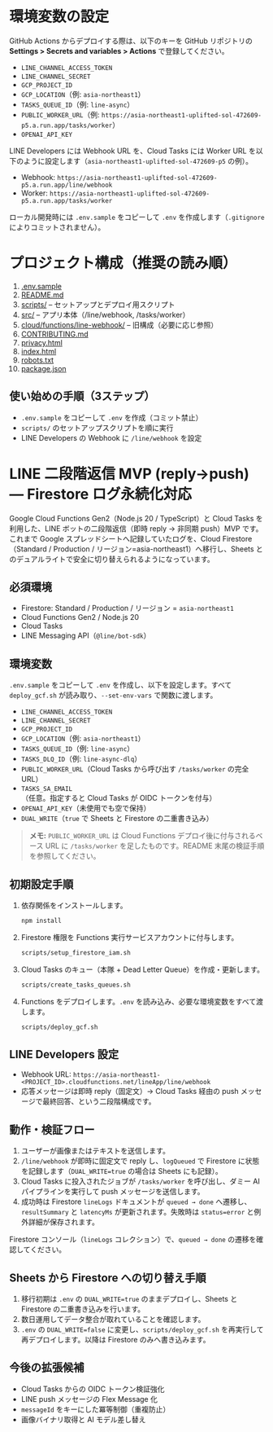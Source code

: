 # 環境変数の設定

GitHub Actions からデプロイする際は、以下のキーを GitHub リポジトリの **Settings > Secrets and variables > Actions** で登録してください。

- `LINE_CHANNEL_ACCESS_TOKEN`
- `LINE_CHANNEL_SECRET`
- `GCP_PROJECT_ID`
- `GCP_LOCATION`（例: `asia-northeast1`）
- `TASKS_QUEUE_ID`（例: `line-async`）
- `PUBLIC_WORKER_URL`（例: `https://asia-northeast1-uplifted-sol-472609-p5.a.run.app/tasks/worker`）
- `OPENAI_API_KEY`

LINE Developers には Webhook URL を、Cloud Tasks には Worker URL を以下のように設定します（`asia-northeast1-uplifted-sol-472609-p5` の例）。

- Webhook: `https://asia-northeast1-uplifted-sol-472609-p5.a.run.app/line/webhook`
- Worker: `https://asia-northeast1-uplifted-sol-472609-p5.a.run.app/tasks/worker`

ローカル開発時には `.env.sample` をコピーして `.env` を作成します（`.gitignore` によりコミットされません）。

# プロジェクト構成（推奨の読み順）

1. [.env.sample](./.env.sample)
2. [README.md](./README.md)
3. [scripts/](./scripts/) – セットアップとデプロイ用スクリプト
4. [src/](./src/) – アプリ本体（/line/webhook, /tasks/worker）
5. [cloud/functions/line-webhook/](./cloud/functions/line-webhook/) – 旧構成（必要に応じ参照）
6. [CONTRIBUTING.md](./CONTRIBUTING.md)
7. [privacy.html](./privacy.html)
8. [index.html](./index.html)
9. [robots.txt](./robots.txt)
10. [package.json](./package.json)

## 使い始めの手順（3ステップ）

- `.env.sample` をコピーして `.env` を作成（コミット禁止）
- `scripts/` のセットアップスクリプトを順に実行
- LINE Developers の Webhook に `/line/webhook` を設定

# LINE 二段階返信 MVP (reply→push) — Firestore ログ永続化対応

Google Cloud Functions Gen2（Node.js 20 / TypeScript）と Cloud Tasks を利用した、LINE ボットの二段階返信（即時 reply → 非同期 push）MVP です。これまで Google スプレッドシートへ記録していたログを、Cloud Firestore（Standard / Production / リージョン=asia-northeast1）へ移行し、Sheets とのデュアルライトで安全に切り替えられるようになっています。

## 必須環境

- Firestore: Standard / Production / リージョン = `asia-northeast1`
- Cloud Functions Gen2 / Node.js 20
- Cloud Tasks
- LINE Messaging API（`@line/bot-sdk`）

## 環境変数

`.env.sample` をコピーして `.env` を作成し、以下を設定します。すべて `deploy_gcf.sh` が読み取り、`--set-env-vars` で関数に渡します。

- `LINE_CHANNEL_ACCESS_TOKEN`
- `LINE_CHANNEL_SECRET`
- `GCP_PROJECT_ID`
- `GCP_LOCATION`（例: `asia-northeast1`）
- `TASKS_QUEUE_ID`（例: `line-async`）
- `TASKS_DLQ_ID`（例: `line-async-dlq`）
- `PUBLIC_WORKER_URL`（Cloud Tasks から呼び出す `/tasks/worker` の完全 URL）
- `TASKS_SA_EMAIL`（任意。指定すると Cloud Tasks が OIDC トークンを付与）
- `OPENAI_API_KEY`（未使用でも空で保持）
- `DUAL_WRITE`（`true` で Sheets と Firestore の二重書き込み）

> **メモ:** `PUBLIC_WORKER_URL` は Cloud Functions デプロイ後に付与されるベース URL に `/tasks/worker` を足したものです。README 末尾の検証手順を参照してください。

## 初期設定手順

1. 依存関係をインストールします。
   ```bash
   npm install
   ```
2. Firestore 権限を Functions 実行サービスアカウントに付与します。
   ```bash
   scripts/setup_firestore_iam.sh
   ```
3. Cloud Tasks のキュー（本隊 + Dead Letter Queue）を作成・更新します。
   ```bash
   scripts/create_tasks_queues.sh
   ```
4. Functions をデプロイします。`.env` を読み込み、必要な環境変数をすべて渡します。
   ```bash
   scripts/deploy_gcf.sh
   ```

## LINE Developers 設定

- Webhook URL: `https://asia-northeast1-<PROJECT_ID>.cloudfunctions.net/lineApp/line/webhook`
- 応答メッセージは即時 reply（固定文）→ Cloud Tasks 経由の push メッセージで最終回答、という二段階構成です。

## 動作・検証フロー

1. ユーザーが画像またはテキストを送信します。
2. `/line/webhook` が即時に固定文で reply し、`logQueued` で Firestore に状態を記録します（`DUAL_WRITE=true` の場合は Sheets にも記録）。
3. Cloud Tasks に投入されたジョブが `/tasks/worker` を呼び出し、ダミー AI パイプラインを実行して push メッセージを送信します。
4. 成功時は Firestore `lineLogs` ドキュメントが `queued → done` へ遷移し、`resultSummary` と `latencyMs` が更新されます。失敗時は `status=error` と例外詳細が保存されます。

Firestore コンソール（`lineLogs` コレクション）で、`queued → done` の遷移を確認してください。

## Sheets から Firestore への切り替え手順

1. 移行初期は `.env` の `DUAL_WRITE=true` のままデプロイし、Sheets と Firestore の二重書き込みを行います。
2. 数日運用してデータ整合が取れていることを確認します。
3. `.env` の `DUAL_WRITE=false` に変更し、`scripts/deploy_gcf.sh` を再実行して再デプロイします。以降は Firestore のみへ書き込みます。

## 今後の拡張候補

- Cloud Tasks からの OIDC トークン検証強化
- LINE push メッセージの Flex Message 化
- `messageId` をキーにした冪等制御（重複防止）
- 画像バイナリ取得と AI モデル差し替え
